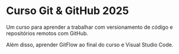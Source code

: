 # Curso Git & GitHub 2025

Um curso para aprender a trabalhar com versionamento de código e repositórios remotos com GitHub.

Além disso, aprender GitFlow ao final do curso e Visual Studio Code.